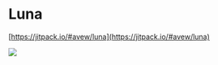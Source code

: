 # Luna 

[https://jitpack.io/#avew/luna](https://jitpack.io/#avew/luna)

[![](https://jitpack.io/v/avew/luna.svg)](https://jitpack.io/#avew/luna)
